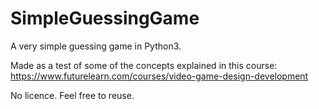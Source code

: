 # SimpleGuessingGame
A very simple guessing game in Python3.

Made as a test of some of the concepts explained in this course:
https://www.futurelearn.com/courses/video-game-design-development

No licence. Feel free to reuse.
